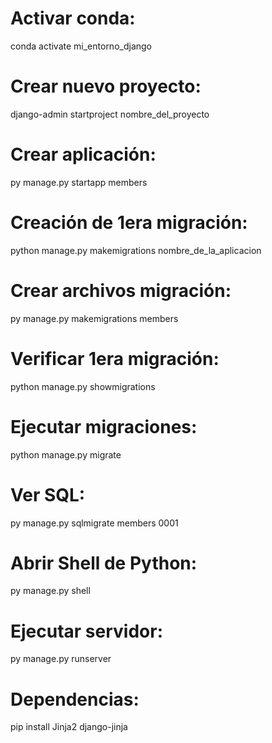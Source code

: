 # Activar conda:

conda activate mi_entorno_django

# Crear nuevo proyecto:

django-admin startproject nombre_del_proyecto

# Crear aplicación:

py manage.py startapp members

# Creación de 1era migración:

python manage.py makemigrations nombre_de_la_aplicacion

# Crear archivos migración:

py manage.py makemigrations members

# Verificar 1era migración:

python manage.py showmigrations

# Ejecutar migraciones:

python manage.py migrate

# Ver SQL:

py manage.py sqlmigrate members 0001

# Abrir Shell de Python:

py manage.py shell

# Ejecutar servidor:

py manage.py runserver

# Dependencias:

pip install Jinja2 django-jinja